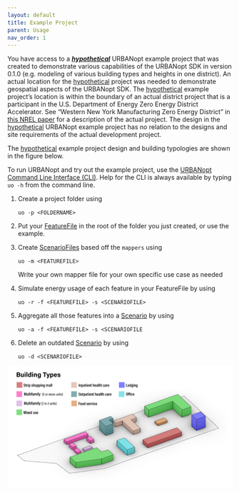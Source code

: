 ```yaml
---
layout: default
title: Example Project
parent: Usage
nav_order: 1
---
```


You have access to a ***<u>hypothetical</u>*** URBANopt example project that was created
to demonstrate various capabilities of the URBANopt SDK in version 0.1.0 (e.g. modeling
of various building types and heights in one district). An actual location for the
<u>hypothetical</u> project was needed to demonstrate geospatial aspects of the URBANopt SDK.
The <u>hypothetical</u> example project’s location is within the boundary of an actual
district project that is a participant in the U.S. Department of Energy Zero Energy
District Accelerator. See “Western New York Manufacturing Zero Energy District” in [this
NREL paper](https://www.nrel.gov/docs/fy18osti/71841.pdf) for a description of the actual
project. The design in the <u>hypothetical</u> URBANopt example project has no relation
to the designs and site requirements of the actual development project.

The <u>hypothetical</u> example project design and building typologies are shown in the figure below.

To run URBANopt and try out the example project, use the [URBANopt Command Line Interface (CLI)](https://github.com/urbanopt/uo-cli). Help for the CLI is always available by typing `uo -h` from the command line.

1. Create a project folder using

    ```terminal
    uo -p <FOLDERNAME>
    ```

1. Put your [FeatureFile](../overview/definitions.md) in the root of the folder you just created, or use the example.
1. Create [ScenarioFiles](../overview/definitions.md) based off the `mappers` using

    ```terminal
    uo -m <FEATUREFILE>
    ```

    Write your own mapper file for your own specific use case as needed

1. Simulate energy usage of each feature in your FeatureFile by using 

    ```terminal
    uo -r -f <FEATUREFILE> -s <SCENARIOFILE>
    ```

1. Aggregate all those features into a [Scenario](../overview/definitions.md) by using

    ```terminal
    uo -a -f <FEATUREFILE> -s <SCENARIOFILE
    ```

1. Delete an outdated [Scenario](../overview/definitions.md) by using 

    ```terminal
    uo -d <SCENARIOFILE>
    ```

![example_project_layout](../doc_files/building_types_ISO.jpg)
